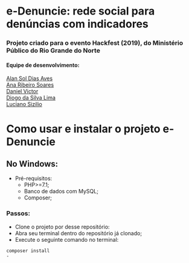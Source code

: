 # e-Denuncie: rede social para denúncias com indicadores 
###  Projeto criado para o evento Hackfest (2019), do Ministério Público do Rio Grande do Norte
####  Equipe de desenvolvimento:

<a  href="https://github.com/alanigma">Alan Sol Dias Aves</a>
<br>
<a  href="http://github.com/anaribeiros">Ana Ribeiro Soares</a>
<br>
[Daniel Victor](http://github.com/victordaniel102)
<br>
[Diogo da Silva Lima](http://github.com/diogolimas)
<br>
[Luciano Sizilio](http://github.com/lusizilio)
<br>
   
# Como usar e instalar o projeto e-Denuncie
   
## No Windows:
- Pré-requisitos:
  - PHP>=7.1;
  - Banco de dados com MySQL;
  - Composer;

### Passos:
- Clone o projeto por desse repositório:
- Abra seu terminal dentro do repositório já clonado;
- Execute o seguinte comando no terminal:
```
composer install
- 
